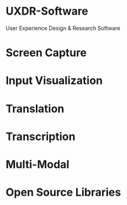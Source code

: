 # UXDR-Software
User Experience Design &amp; Research Software

# Screen Capture

# Input Visualization

# Translation

# Transcription

# Multi-Modal

# Open Source Libraries
